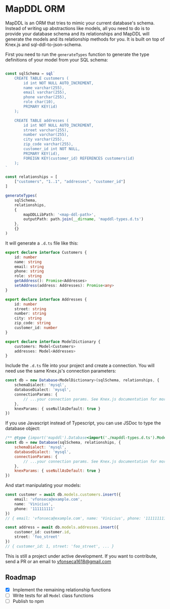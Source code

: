 # MapDDL ORM

MapDDL is an ORM that tries to mimic your current database's schema. Instead of writing up abstractions like models, all you need to do is to provide your database schema and its relationships and MapDDL will generate the models and its relationship methods for you. It is built on top of Knex.js and sql-ddl-to-json-schema.

First you need to run the `generateTypes` function to generate the type definitions of your model from your SQL schema:

```ts

const sqlSchema = sql`
    CREATE TABLE customers (
        id int NOT NULL AUTO_INCREMENT,
        name varchar(255),
        email varchar(255),
        phone varchar(255),
        role char(10),
        PRIMARY KEY(id)
    );

    CREATE TABLE addresses (
        id int NOT NULL AUTO_INCREMENT,
        street varchar(255),
        number varchar(255),
        city varchar(255),
        zip_code varchar(255),
        customer_id int NOT NULL,
        PRIMARY KEY(id),
        FOREIGN KEY(customer_id) REFERENCES customers(id)
    );
`

const relationships = [
    ["customers", "1..1", "addresses", "customer_id"]
]

generateTypes(
    sqlSchema,
    relationships,
    {
        mapDDLLibPath: '<map-ddl-path>',
        outputPath: path.join(__dirname, 'mapddl-types.d.ts')
    },
    {}
)
```

It will generate a `.d.ts` file like this:

```ts
export declare interface Customers {
    id: number
    name: string
    email: string
    phone: string
    role: string
    getAddress(): Promise<Addresses>
    setAddress(address: Addresses): Promise<any>
}

export declare interface Addresses {
    id: number
    street: string
    number: string
    city: string
    zip_code: string
    customer_id: number
}

export declare interface ModelDictionary {
    customers: Model<Customers>
    addresses: Model<Addresses>
}
```

Include the `.d.ts` file into your project and create a connection. You will need use the same Knex.js's connection parameters:

```ts
const db = new Database<ModelDictionary>(sqlSchema, relationships, {
    schemaDialect: 'mysql',
    databaseDialect: 'mysql',
    connectionParams: {
        // ...your connection params. See Knex.js documentation for more
    },
    knexParams: { useNullAsDefault: true }
})
```

If you use Javascript instead of Typescript, you can use JSDoc to type the database object:

```js
/** @type {import('mapddl').Database<import('./mapddl-types.d.ts').ModelDictionary>} */
const db = new Database(sqlSchema, relationships, {
    schemaDialect: 'mysql',
    databaseDialect: 'mysql',
    connectionParams: {
        // ...your connection params. See Knex.js documentation for more
    },
    knexParams: { useNullAsDefault: true }
})
```

And start manipulating your models:

```ts
const customer = await db.models.customers.insert({
    email: 'vfonseca@example.com',
    name: 'Vinicius',
    phone: '111111111'
})
// { email: 'vfonseca@example.com', name: 'Vinicius', phone: '111111111' }

const address = await db.models.addresses.insert({
    customer_id: customer.id,
    street: 'foo_street'
})
// { customer_id: 1, street: 'foo_street', ... }
```

This is still a project under active development. If you want to contribute, send a PR or an email to vfonseca1618@gmail.com


## Roadmap

- [x] Implement the remaining relationship functions
- [ ] Write tests for all `Model` class functions
- [ ] Publish to npm 